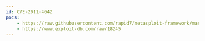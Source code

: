 ```yaml
---
id: CVE-2011-4642
pocs:
    - https://raw.githubusercontent.com/rapid7/metasploit-framework/master/modules/exploits/multi/http/splunk_mappy_exec.rb
    - https://www.exploit-db.com/raw/18245
---
```

